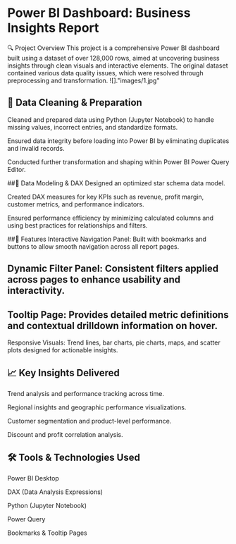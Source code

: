 # Power BI Dashboard: Business Insights Report
🔍 Project Overview
This project is a comprehensive Power BI dashboard built using a dataset of over 128,000 rows, aimed at uncovering business insights through clean visuals and interactive elements. The original dataset contained various data quality issues, which were resolved through preprocessing and transformation.
![]."images/1.jpg"
## 🧹 Data Cleaning & Preparation
Cleaned and prepared data using Python (Jupyter Notebook) to handle missing values, incorrect entries, and standardize formats.

Ensured data integrity before loading into Power BI by eliminating duplicates and invalid records.

Conducted further transformation and shaping within Power BI Power Query Editor.

##🧠 Data Modeling & DAX
Designed an optimized star schema data model.

Created DAX measures for key KPIs such as revenue, profit margin, customer metrics, and performance indicators.

Ensured performance efficiency by minimizing calculated columns and using best practices for relationships and filters.

##📌 Features
Interactive Navigation Panel: Built with bookmarks and buttons to allow smooth navigation across all report pages.

## Dynamic Filter Panel: Consistent filters applied across pages to enhance usability and interactivity.

## Tooltip Page: Provides detailed metric definitions and contextual drilldown information on hover.

Responsive Visuals: Trend lines, bar charts, pie charts, maps, and scatter plots designed for actionable insights.

## 📈 Key Insights Delivered
Trend analysis and performance tracking across time.

Regional insights and geographic performance visualizations.

Customer segmentation and product-level performance.

Discount and profit correlation analysis.

## 🛠 Tools & Technologies Used
Power BI Desktop

DAX (Data Analysis Expressions)

Python (Jupyter Notebook)

Power Query

Bookmarks & Tooltip Pages

